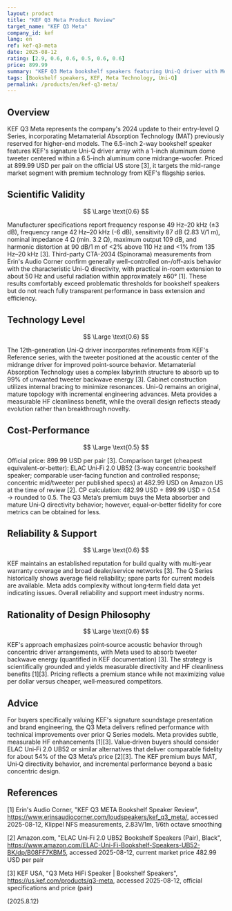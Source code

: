 ```yaml
---
layout: product
title: "KEF Q3 Meta Product Review"
target_name: "KEF Q3 Meta"
company_id: kef
lang: en
ref: kef-q3-meta
date: 2025-08-12
rating: [2.9, 0.6, 0.6, 0.5, 0.6, 0.6]
price: 899.99
summary: "KEF Q3 Meta bookshelf speakers featuring Uni-Q driver with Meta technology, offering refined sound with moderate cost-performance at 899.99 USD"
tags: [Bookshelf speakers, KEF, Meta Technology, Uni-Q]
permalink: /products/en/kef-q3-meta/
---
```

## Overview

KEF Q3 Meta represents the company's 2024 update to their entry-level Q Series, incorporating Metamaterial Absorption Technology (MAT) previously reserved for higher-end models. The 6.5-inch 2-way bookshelf speaker features KEF's signature Uni-Q driver array with a 1-inch aluminum dome tweeter centered within a 6.5-inch aluminum cone midrange-woofer. Priced at 899.99 USD per pair on the official US store [3], it targets the mid-range market segment with premium technology from KEF's flagship series.

## Scientific Validity

$$ \Large \text{0.6} $$

Manufacturer specifications report frequency response 49 Hz–20 kHz (±3 dB), frequency range 42 Hz–20 kHz (-6 dB), sensitivity 87 dB (2.83 V/1 m), nominal impedance 4 Ω (min. 3.2 Ω), maximum output 109 dB, and harmonic distortion at 90 dB/1 m of <2% above 110 Hz and <1% from 135 Hz–20 kHz [3]. Third-party CTA-2034 (Spinorama) measurements from Erin's Audio Corner confirm generally well-controlled on-/off-axis behavior with the characteristic Uni-Q directivity, with practical in-room extension to about 50 Hz and useful radiation within approximately ±60° [1]. These results comfortably exceed problematic thresholds for bookshelf speakers but do not reach fully transparent performance in bass extension and efficiency.

## Technology Level

$$ \Large \text{0.6} $$

The 12th-generation Uni-Q driver incorporates refinements from KEF's Reference series, with the tweeter positioned at the acoustic center of the midrange driver for improved point-source behavior. Metamaterial Absorption Technology uses a complex labyrinth structure to absorb up to 99% of unwanted tweeter backwave energy [3]. Cabinet construction utilizes internal bracing to minimize resonances. Uni-Q remains an original, mature topology with incremental engineering advances. Meta provides a measurable HF cleanliness benefit, while the overall design reflects steady evolution rather than breakthrough novelty.

## Cost-Performance

$$ \Large \text{0.5} $$

Official price: 899.99 USD per pair [3]. Comparison target (cheapest equivalent-or-better): ELAC Uni‑Fi 2.0 UB52 (3‑way concentric bookshelf speaker; comparable user-facing function and controlled response; concentric mid/tweeter per published specs) at 482.99 USD on Amazon US at the time of review [2]. CP calculation: 482.99 USD ÷ 899.99 USD = 0.54 → rounded to 0.5. The Q3 Meta’s premium buys the Meta absorber and mature Uni‑Q directivity behavior; however, equal-or-better fidelity for core metrics can be obtained for less.

## Reliability & Support

$$ \Large \text{0.6} $$

KEF maintains an established reputation for build quality with multi‑year warranty coverage and broad dealer/service networks [3]. The Q Series historically shows average field reliability; spare parts for current models are available. Meta adds complexity without long‑term field data yet indicating issues. Overall reliability and support meet industry norms.

## Rationality of Design Philosophy

$$ \Large \text{0.6} $$

KEF's approach emphasizes point‑source acoustic behavior through concentric driver arrangements, with Meta used to absorb tweeter backwave energy (quantified in KEF documentation) [3]. The strategy is scientifically grounded and yields measurable directivity and HF cleanliness benefits [1][3]. Pricing reflects a premium stance while not maximizing value per dollar versus cheaper, well‑measured competitors.

## Advice

For buyers specifically valuing KEF's signature soundstage presentation and brand engineering, the Q3 Meta delivers refined performance with technical improvements over prior Q Series models. Meta provides subtle, measurable HF enhancements [1][3]. Value‑driven buyers should consider ELAC Uni‑Fi 2.0 UB52 or similar alternatives that deliver comparable fidelity for about 54% of the Q3 Meta’s price [2][3]. The KEF premium buys MAT, Uni‑Q directivity behavior, and incremental performance beyond a basic concentric design.

## References

[1] Erin's Audio Corner, "KEF Q3 META Bookshelf Speaker Review", https://www.erinsaudiocorner.com/loudspeakers/kef_q3_meta/, accessed 2025-08-12, Klippel NFS measurements, 2.83V/1m, 1/6th octave smoothing

[2] Amazon.com, "ELAC Uni‑Fi 2.0 UB52 Bookshelf Speakers (Pair), Black", https://www.amazon.com/ELAC-Uni-Fi-Bookshelf-Speakers-UB52-BK/dp/B08FF7KBM5, accessed 2025-08-12, current market price 482.99 USD per pair

[3] KEF USA, "Q3 Meta HiFi Speaker | Bookshelf Speakers", https://us.kef.com/products/q3-meta, accessed 2025-08-12, official specifications and price (pair)

(2025.8.12)
